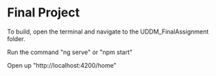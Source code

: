 # Final Project

To build, open the terminal and navigate to the UDDM_FinalAssignment folder.

Run the command "ng serve" or "npm start"

Open up "http://localhost:4200/home"
